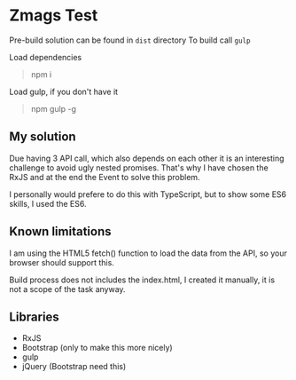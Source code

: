 # Zmags Test

Pre-build solution can be found in `dist` directory
To build call `gulp`

Load dependencies

> npm i

Load gulp, if you don't have it

> npm gulp -g

## My solution

Due having 3 API call, which also depends on each other it
is an interesting challenge to avoid ugly nested promises.
That's why I have chosen the RxJS and at the end the Event
to solve this problem.

I personally would prefere to do this with TypeScript, but to
show some ES6 skills, I used the ES6.

## Known limitations

I am using the HTML5 fetch() function to load the data from
the API, so your browser should support this.

Build process does not includes the index.html, I created it
manually, it is not a scope of the task anyway.

## Libraries
- RxJS
- Bootstrap (only to make this more nicely)
- gulp
- jQuery (Bootstrap need this)

